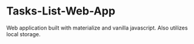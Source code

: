 # Tasks-List-Web-App
Web application built with materialize and vanilla javascript. Also utilizes local storage.
